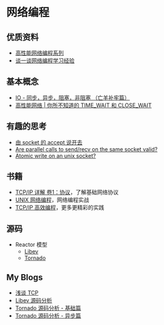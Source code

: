 # 网络编程

## 优质资料

- [高性能网络编程系列](http://blog.csdn.net/column/details/high-perf-network.html)
- [谈一谈网络编程学习经验](http://blog.csdn.net/solstice/article/details/6527585)

## 基本概念

- [ IO - 同步，异步，阻塞，非阻塞 （亡羊补牢篇）](http://blog.csdn.net/historyasamirror/article/details/5778378)
- [高性能网络 | 你所不知道的 TIME_WAIT 和 CLOSE_WAIT](http://bit.ly/1LCpTM0)

## 有趣的思考

- [由 socket 的 accept 说开去](http://ticktick.blog.51cto.com/823160/779866)
- [Are parallel calls to send/recv on the same socket valid?](http://stackoverflow.com/questions/1981372/are-parallel-calls-to-send-recv-on-the-same-socket-valid)
- [Atomic write on an unix socket?](http://stackoverflow.com/questions/4669710/atomic-write-on-an-unix-socket)

## 书籍

- [TCP/IP 详解 卷1：协议](https://book.douban.com/subject/1088054/)，了解基础网络协议
- [UNIX 网络编程](https://book.douban.com/subject/1500149/)，网络编程实战
- [TCP/IP 高效编程](https://book.douban.com/subject/6058986/)，更多更精彩的实践

## 源码

- Reactor 模型
    - [Libev](http://software.schmorp.de/pkg/libev.html)
    - [Tornado](https://pypi.python.org/pypi/tornado/2.0)

## My Blogs

- [浅谈 TCP](http://www.jianshu.com/p/44615f62747a)
- [Libev 源码分析](http://www.jianshu.com/p/3299e19d9bf4)
- [Tornado 源码分析 - 基础篇](http://www.jianshu.com/p/6d8dfbf5dcf5)
- [Tornado 源码分析 - 异步篇](http://www.jianshu.com/p/8769093242f3)
